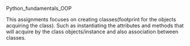 Python_fundamentals_OOP

This assignments focuses on creating classes(footprint for the objects acquiring the class). Such as instantiating the attributes and methods that will acquire by the class objects/instance and also association between classes.
